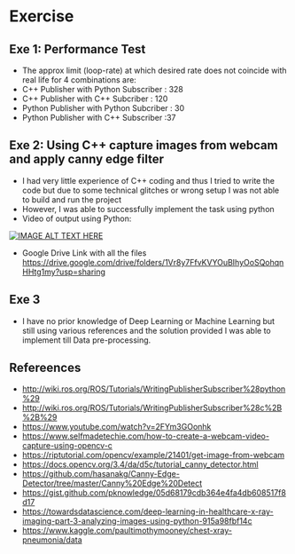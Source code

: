 # Exercise
## Exe 1: Performance Test
- The approx limit (loop-rate) at which desired rate does not coincide with real life for 4 combinations are:
- C++ Publisher with Python Subscriber : 328
- C++ Publisher with C++ Subcriber : 120
- Python Publisher with Python Subcriber : 30
- Python Publisher with C++ Subscriber :37
## Exe 2: Using C++ capture images from webcam and apply canny edge filter
- I had very little experience of C++ coding and thus I tried to write the code but due to some technical glitches or wrong setup I was not able to build and run the project
- However, I was able to successfully implement the task using python
-  Video of output using Python:

[![IMAGE ALT TEXT HERE](https://img.youtube.com/vi/Zp_s-vLr7Js/0.jpg)](https://youtu.be/Zp_s-vLr7Js)

- Google Drive Link with all the files
https://drive.google.com/drive/folders/1Vr8y7FfvKVYOuBIhyOoSQohqnHHtg1my?usp=sharing

## Exe 3
- I have no prior knowledge of Deep Learning or Machine Learning but still using various references and the solution provided I was able to implement till Data pre-processing.  

## Refereences

- http://wiki.ros.org/ROS/Tutorials/WritingPublisherSubscriber%28python%29
- http://wiki.ros.org/ROS/Tutorials/WritingPublisherSubscriber%28c%2B%2B%29
- https://www.youtube.com/watch?v=2FYm3GOonhk
- https://www.selfmadetechie.com/how-to-create-a-webcam-video-capture-using-opencv-c
- https://riptutorial.com/opencv/example/21401/get-image-from-webcam
- https://docs.opencv.org/3.4/da/d5c/tutorial_canny_detector.html
- https://github.com/hasanakg/Canny-Edge-Detector/tree/master/Canny%20Edge%20Detect
- https://gist.github.com/pknowledge/05d68179cdb364e4fa4db608517f8d17
- https://towardsdatascience.com/deep-learning-in-healthcare-x-ray-imaging-part-3-analyzing-images-using-python-915a98fbf14c
- https://www.kaggle.com/paultimothymooney/chest-xray-pneumonia/data
